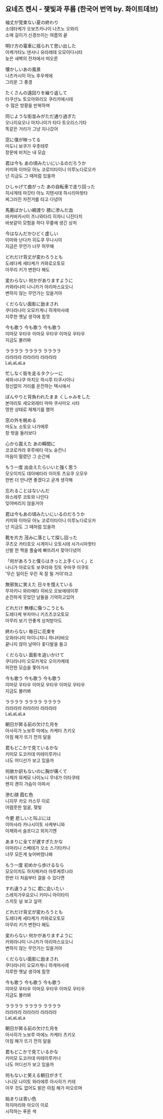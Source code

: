 ## 요네즈 켄시 - 쟂빛과 푸름 (한국어 번역 by. 화이트데브)

袖丈が覚束ない夏の終わり  
소데타케가 오보츠카나이 나츠노 오와리  
소매 길이가 신경쓰이는 여름의 끝  
  
明け方の電車に揺られて思い出した  
아케가타노 덴샤니 유라레테 오모이다시타  
늦은 새벽의 전차에서 떠오른  
  
懐かしいあの風景  
나츠카시이 아노 후우케에  
그리운 그 풍경  
  
たくさんの遠回りを繰り返して  
타쿠산노 토오마와리오 쿠리카에시테  
수 많은 방황을 반복하며  
  
同じような街並みがただ通り過ぎた  
오나지요오나 마치나미가 타다 토오리스기타  
똑같은 거리가 그냥 지나갔어  
  
窓に僕が映ってる  
마도니 보쿠가 우츳테루  
창문에 비치는 내 모습  
  
君は今も あの頃みたいにいるのだろうか  
키미와 이마모 아노 코로미타이니 이루노다로오카  
넌 지금도 그 때처럼 있을까  
  
ひしゃげて曲がった あの自転車で走り回った  
히샤게테 마갓타 아노 지텐샤데 하시리마왓타  
찌그러진 자전거를 타고 다녔어  
  
馬鹿ばかしい綱渡り 膝に滲んだ血  
바카바카시이 츠나와타리 히자니 니진다치  
바보같이 모험을 하다 무릎에 생긴 상처  
  
今はなんだかひどく虚しい  
이마와 난다카 히도쿠 무나시이  
지금은 무언가 너무 허무해  
  
どれだけ背丈が変わろうとも  
도레다케 세타케가 카와로오토모  
아무리 키가 변한다 해도  
  
変わらない 何かがありますように  
카와라나이 나니카가 아리마스요오니  
변하지 않는 무언가는 있을거야  
  
くだらない面影に励まされ  
쿠다라나이 오모카게니 하게마사레  
지루한 옛날 생각에 힘껏  
  
今も歌う 今も歌う 今も歌う  
이마모 우타우 이마모 우타우 이마모 우타우  
지금도 불러봐  
  
ララララ ララララ ララララ  
라라라라 라라라라 라라라라  
LaLaLaLa  
  
忙しなく街を走るタクシーに  
세와시나쿠 마치오 하시루 타쿠시이니  
정신없이 거리를 운전하는 택시에서  
  
ぼんやりと背負われたまま くしゃみをした  
본야리토 세오와레타 마마 쿠샤미오 시타  
멍한 상태로 재채기를 했어  
  
窓の外を眺める  
마도노 소토오 나가메루  
창 밖을 둘러보다  
  
心から震えた あの瞬間に  
코코로카라 후루에타 아노 슌칸니  
마음이 떨렸던 그 순간에  
  
もう一度 出会えたらいいと強く思う  
모오이치도 데아에타라 이이토 츠요쿠 오모우  
한번 더 만나면 좋겠다고 굳게 생각해  
  
忘れることはないんだ  
와스레루 코토와 나인다  
잊어버리지 않을거야  
  
君は今もあの頃みたいにいるのだろうか  
키미와 이마모 아노 코로미타이니 이루노다로오카  
넌 지금도 그 때처럼 있을까  
  
靴を片方 茂みに落として探し回った  
쿠츠오 카타호오 시게미니 오토시테 사가시마왓타  
신발 한 짝을 풀숲에 빠뜨려서 찾아다녔어  
  
「何があろうと僕らはきっと上手くいく」と  
나니가 아로오토 보쿠라와 킷토 우마쿠 이쿠토  
'무슨 일이든 우린 꼭 잘 될 거야'라고  
  
無邪気に笑えた 日々を憶えている  
무자키니 와라에타 히비오 오보에테이루  
순진하게 웃었던 날들을 기억하고있어  
  
どれだけ 無様に傷つこうとも  
도레다케 부자마니 키즈츠코오토모  
아무리 보기 안좋게 상처받아도  
  
終わらない 毎日に花束を  
오와라나이 마이니치니 하나타바오  
끝나지 않아 날마다 꽃다발을 들고  
  
くだらない 面影を追いかけて  
쿠다라나이 오모카게오 오이카케테  
허전한 모습을 쫓아가서  
  
今も歌う 今も歌う 今も歌う  
이마모 우타우 이마모 우타우 이마모 우타우  
지금도 불러봐  
  
ララララ ララララ ララララ  
라라라라 라라라라 라라라라  
LaLaLaLa  
  
朝日が昇る前の欠けた月を  
아사히가 노보루 마에노 카케타 츠키오  
아침 해가 뜨기 전의 달을  
  
君もどこかで見ているかな  
키미모 도코카데 미테이루카나  
너도 어디선가 보고 있을까  
  
何故か訳もないのに胸が痛くて  
나제카 와케모 나이노니 무네가 이타쿠테  
왠지 괜히 가슴이 아파서  
  
滲む顔 霞む色  
니지무 카오 카스무 이로  
어렴풋한 얼굴, 쟂빛  
  
今更 悲しいと叫ぶには  
이마사라 카나시이토 사케부니와  
이제와서 슬프다고 외치기엔  
  
あまりに全てが遅すぎたかな  
아마리니 스베테가 오소 스기타카나  
너무 모든게 늦어버렸나봐  
  
もう一度 初めから歩けるなら  
모오이치도 하지메카라 아루케루나라  
한번 더 처음부터 걸을 수 있다면  
  
すれ違うように 君に会いたい  
스레치가우요오니 키미니 아이타이  
스치듯 널 보고 싶어  
  
どれだけ背丈が変わろうとも  
도레다케 세타케가 카와로오토모  
아무리 키가 변한다 해도  
  
変わらない 何かがありますように  
카와라나이 나니카가 아리마스요오니  
변하지 않는 무언가는 있을거야  
  
くだらない面影に励まされ  
쿠다라나이 오모카게니 하게마사레  
지루한 옛날 생각에 힘껏  
  
今も歌う 今も歌う 今も歌う  
이마모 우타우 이마모 우타우 이마모 우타우  
지금도 불러봐  
  
ララララ ララララ ララララ  
라라라라 라라라라 라라라라  
LaLaLaLa  
  
朝日が昇る前の欠けた月を  
아사히가 노보루 마에노 카케타 츠키오  
아침 해가 뜨기 전의 달을  
  
君もどこかで見ているかな  
키미모 도코카데 미테이루카나  
너도 어디선가 보고 있을까  
  
何もないと笑える朝日がきて  
나니모 나이토 와라에루 아사히가 키테  
아무 것도 없어도 밝은 아침 해가 떠오르며  
  
始まりは青い色  
하지마리와 아오이 이로  
시작하는 푸른 색  

